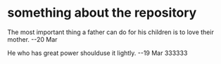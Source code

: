 # something about the repository
The most important thing a father can do for his children is to love their mother. --20 Mar

He who has great power shoulduse it lightly. --19 Mar
333333